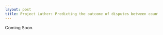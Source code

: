```yaml
---
layout: post
title: Project Luther: Predicting the outcome of disputes between countries
---
```


Coming Soon. 